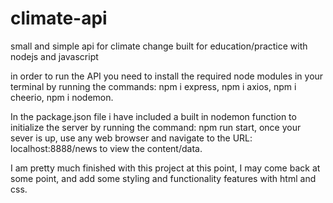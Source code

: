 # climate-api

small and simple api for climate change built for education/practice
with nodejs and javascript  

in order to run the API you need to install the required node modules
in your terminal by running the commands: npm i express,
                                          npm i axios,
                                          npm i cheerio,
                                          npm i nodemon.


In the package.json file i have included a built in nodemon function to initialize the server
by running the command: npm run start, once your sever is up, use any web browser and navigate to the URL: localhost:8888/news to view the content/data.

I am pretty much finished with this project at this point, I may come back at some point, and add some styling and functionality features with html and css.
